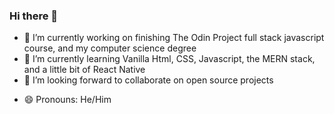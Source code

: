 ### Hi there 👋

- 🔭 I’m currently working on finishing The Odin Project full stack javascript course, and my computer science degree
- 🌱 I’m currently learning Vanilla Html, CSS, Javascript, the MERN stack, and a little bit of React Native
- 👯 I’m looking forward to collaborate on open source projects
<!-- - 🤔 I’m looking for help with learning Vanilla Html, CSS, Javascript, the MERN stack, and React Native -->
- 😄 Pronouns: He/Him


<!--
**aliflikescoding/aliflikescoding** is a ✨ _special_ ✨ repository because its `README.md` (this file) appears on your GitHub profile.

Here are some ideas to get you started:

- 💬 Ask me about ...
- 📫 How to reach me: ...

-->
